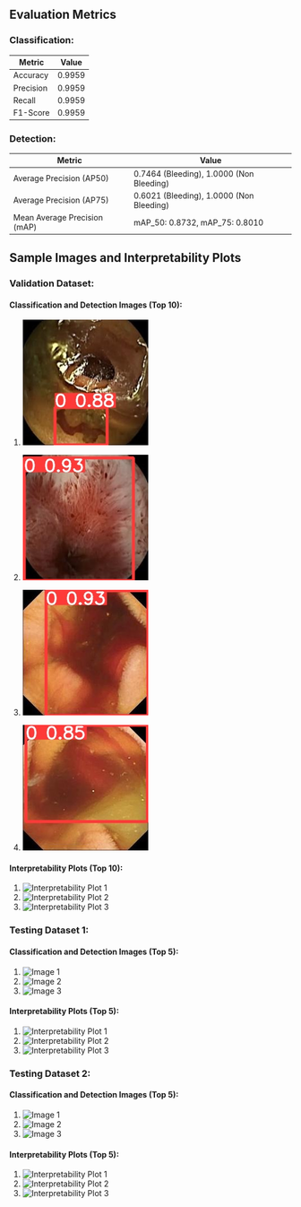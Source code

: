 ## Evaluation Metrics

### Classification:

| Metric    | Value           |
|-----------|-----------------|
| Accuracy  | 0.9959          |
| Precision | 0.9959          |
| Recall    | 0.9959          |
| F1-Score  | 0.9959          |

### Detection:

| Metric                        | Value                                   |
|-------------------------------|-----------------------------------------|
| Average Precision (AP50)      | 0.7464 (Bleeding), 1.0000 (Non Bleeding) |
| Average Precision (AP75)      | 0.6021 (Bleeding), 1.0000 (Non Bleeding) |
| Mean Average Precision (mAP)  | mAP_50: 0.8732, mAP_75: 0.8010          |

## Sample Images and Interpretability Plots

### Validation Dataset:

#### Classification and Detection Images (Top 10):

1. ![img-1085](https://github.com/sayan-neogy/S3N/blob/main/images/validation_set/img-1085-_png.jpg)

2. ![img-1262](https://github.com/sayan-neogy/S3N/blob/main/images/validation_set/img-1262-_png.jpg)

3. ![img-238](https://github.com/sayan-neogy/S3N/blob/main/images/validation_set/img-238-_png.jpg)

4. ![img-254](https://github.com/sayan-neogy/S3N/blob/main/images/validation_set/img-254-_png.jpg)

#### Interpretability Plots (Top 10):

1. ![Interpretability Plot 1](interpretability_plot_eigen_cam/Validation_set/img_1.jpg)
2. ![Interpretability Plot 2](interpretability_plot_eigen_cam/Validation_set/img_2.jpg)
3. ![Interpretability Plot 3](interpretability_plot_eigen_cam/Validation_set/img_3.jpg)
   <!-- Add more interpretability plots as needed -->

### Testing Dataset 1:

#### Classification and Detection Images (Top 5):

1. ![Image 1](images/test_dataset_1/img_1.jpg)
2. ![Image 2](images/test_dataset_1/img_2.jpg)
3. ![Image 3](images/test_dataset_1/img_3.jpg)
   <!-- Add more images as needed -->

#### Interpretability Plots (Top 5):

1. ![Interpretability Plot 1](interpretability_plot_eigen_cam/test_dataset_1/img_1.jpg)
2. ![Interpretability Plot 2](interpretability_plot_eigen_cam/test_dataset_1/img_2.jpg)
3. ![Interpretability Plot 3](interpretability_plot_eigen_cam/test_dataset_1/img_3.jpg)
   <!-- Add more interpretability plots as needed -->

### Testing Dataset 2:

#### Classification and Detection Images (Top 5):

1. ![Image 1](images/test_dataset_2/img_1.jpg)
2. ![Image 2](images/test_dataset_2/img_2.jpg)
3. ![Image 3](images/test_dataset_2/img_3.jpg)
   <!-- Add more images as needed -->

#### Interpretability Plots (Top 5):

1. ![Interpretability Plot 1](interpretability_plot_eigen_cam/test_dataset_2/img_1.jpg)
2. ![Interpretability Plot 2](interpretability_plot_eigen_cam/test_dataset_2/img_2.jpg)
3. ![Interpretability Plot 3](interpretability_plot_eigen_cam/test_dataset_2/img_3.jpg)
   <!-- Add more interpretability plots as needed -->
